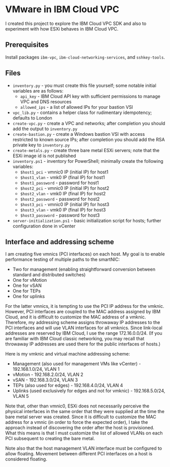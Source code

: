 # VMware in IBM Cloud VPC

I created this project to explore the IBM Cloud VPC SDK and also to experiment with how ESXi behaves in IBM Cloud VPC.

## Prerequisites
Install packages `ibm-vpc`, `ibm-cloud-networking-services`, and `sshkey-tools`.

## Files
- `inventory.py` - you must create this file yourself; some notable initial variables are as follows:
  - `api_key` - IBM Cloud API key with sufficient permissions to manage VPC and DNS resources
  - `allowed_ips` - a list of allowed IPs for your bastion VSI
- `vpc_lib.py` - contains a helper class for rudimentary idempotency; defaults to London
- `create-vpc.py` - create a VPC and networks; after completion you should add the output to `inventory.py`
- `create-bastion.py` - create a Windows bastion VSI with access restricted to known source IPs; after completion you should add the RSA private key to `inventory.py`
- `create-metals.py` - create three bare metal ESXi servers; note that the ESXi image id is not published
- `inventory.ps1` - inventory for PowerShell; minimally create the following variables:
  - `$host1_pci` - vmnic0 IP (initial IP) for host1
  - `$host1_vlan` - vmk0 IP (final IP) for host1
  - `$host1_password` - password for host1
  - `$host2_pci` - vmnic0 IP (initial IP) for host2
  - `$host2_vlan` - vmk0 IP (final IP) for host2
  - `$host2_password` - password for host2
  - `$host3_pci` - vmnic0 IP (initial IP) for host3
  - `$host3_vlan` - vmk0 IP (final IP) for host3
  - `$host3_password` - password for host3
- `server-initialization.ps1` - basic initialization script for hosts; further configuration done in vCenter

## Interface and addressing scheme

I am creating five vmnics (PCI interfaces) on each host. My goal is to enable performance testing of multiple paths to the smartNIC:

- Two for management (enabling straightforward conversion between standard and distributed switches)
- One for vMotion
- One for vSAN
- One for TEPs
- One for uplinks

For the latter vmnics, it is tempting to use the PCI IP address for the vmknic. However, PCI interfaces are coupled to the MAC address assigned by IBM Cloud, and it is difficult to customize the MAC address of a vmknic. Therefore, my addressing scheme assigns throwaway IP addresses to the PCI interfaces and will use VLAN interfaces for all vmknics. Since link-local addresses are reserved by IBM Cloud, I use the range 172.16.0.0/24. (If you are familiar with IBM Cloud classic networking, you may recall that throwaway IP addresses are used there for the public interfaces of hosts.)

Here is my vmknic and virtual machine addressing scheme:

- Management (also used for management VMs like vCenter) - 192.168.1.0/24, VLAN 1
- vMotion - 192.168.2.0/24, VLAN 2
- vSAN - 192.168.3.0/24, VLAN 3
- TEPs (also used for edges) - 192.168.4.0/24, VLAN 4
- Uplinks (used exclusively for edges and not for vmknic) - 192.168.5.0/24, VLAN 5

Note that, other than vmnic0, ESXi does not necessarily perceive the physical interfaces in the same order that they were supplied at the time the bare metal server was created. Since it is difficult to customize the MAC address for a vmnic (in order to force the expected order), I take the approach instead of discovering the order after the host is provisioned. What this means is that I must customize the list of allowed VLANs on each PCI subsequent to creating the bare metal.

Note also that the host management VLAN interface must be configured to allow floating. Movement between different PCI interfaces on a host is considered floating.

